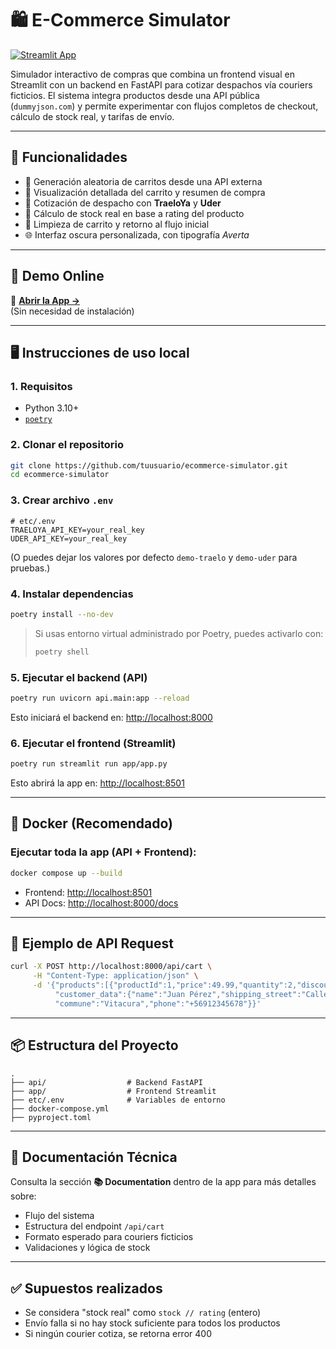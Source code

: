 # 🛍️ E-Commerce Simulator

[![Streamlit App](https://img.shields.io/badge/Live_App-Streamlit-FF4B4B)](https://ecommerce-flapp.streamlit.app/)

Simulador interactivo de compras que combina un frontend visual en Streamlit con un backend en FastAPI para cotizar despachos vía couriers ficticios. El sistema integra productos desde una API pública (`dummyjson.com`) y permite experimentar con flujos completos de checkout, cálculo de stock real, y tarifas de envío.

---

## 🧠 Funcionalidades

- 🛒 Generación aleatoria de carritos desde una API externa
- 🧾 Visualización detallada del carrito y resumen de compra
- 🚚 Cotización de despacho con **TraeloYa** y **Uder**
- 🧮 Cálculo de stock real en base a rating del producto
- 🧼 Limpieza de carrito y retorno al flujo inicial
- 🌐 Interfaz oscura personalizada, con tipografía *Averta*

---

## 🚀 Demo Online

🔗 **[Abrir la App →](https://ecommerce-flapp.streamlit.app/)**  
(Sin necesidad de instalación)

---

## 🖥️ Instrucciones de uso local

### 1. Requisitos

* Python 3.10+
* [`poetry`](https://python-poetry.org/docs/#installation)

### 2. Clonar el repositorio

```bash
git clone https://github.com/tuusuario/ecommerce-simulator.git
cd ecommerce-simulator
```

### 3. Crear archivo `.env`

```env
# etc/.env
TRAELOYA_API_KEY=your_real_key
UDER_API_KEY=your_real_key
```

(O puedes dejar los valores por defecto `demo-traelo` y `demo-uder` para pruebas.)

### 4. Instalar dependencias

```bash
poetry install --no-dev
```

> Si usas entorno virtual administrado por Poetry, puedes activarlo con:
>
> ```bash
> poetry shell
> ```

### 5. Ejecutar el backend (API)

```bash
poetry run uvicorn api.main:app --reload
```

Esto iniciará el backend en: [http://localhost:8000](http://localhost:8000)

### 6. Ejecutar el frontend (Streamlit)

```bash
poetry run streamlit run app/app.py
```

Esto abrirá la app en: [http://localhost:8501](http://localhost:8501)

---

## 🐳 Docker (Recomendado)

### Ejecutar toda la app (API + Frontend):

```bash
docker compose up --build
```

* Frontend: [http://localhost:8501](http://localhost:8501)
* API Docs: [http://localhost:8000/docs](http://localhost:8000/docs)

---

## 🔁 Ejemplo de API Request

```bash
curl -X POST http://localhost:8000/api/cart \
     -H "Content-Type: application/json" \
     -d '{"products":[{"productId":1,"price":49.99,"quantity":2,"discount":5}],
          "customer_data":{"name":"Juan Pérez","shipping_street":"Calle Falsa 123",
          "commune":"Vitacura","phone":"+56912345678"}}'
```

---

## 📦 Estructura del Proyecto

```
.
├── api/                  # Backend FastAPI
├── app/                  # Frontend Streamlit
├── etc/.env              # Variables de entorno
├── docker-compose.yml
├── pyproject.toml
```

---

## 📄 Documentación Técnica

Consulta la sección **📚 Documentation** dentro de la app para más detalles sobre:

* Flujo del sistema
* Estructura del endpoint `/api/cart`
* Formato esperado para couriers ficticios
* Validaciones y lógica de stock

---

## ✅ Supuestos realizados

* Se considera "stock real" como `stock // rating` (entero)
* Envío falla si no hay stock suficiente para todos los productos
* Si ningún courier cotiza, se retorna error 400
